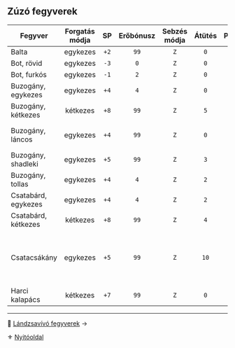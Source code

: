 ## Zúzó fegyverek

<!-- tag: md_table_fegyver_start -->

| Fegyver             | Forgatás módja |  SP  | Erőbónusz | Sebzés módja | Átütés | Pengehossz | KÉ  |  TÉ  |  VÉ  | Sebesség | Kategória | Speciális                                                                        |
| ------------------- |:--------------:|:----:|:---------:|:------------:|:------:|:----------:|:---:|:----:|:----:|:--------:|:---------:| -------------------------------------------------------------------------------- |
| Balta               |    egykezes    | `+2` |   `99`    |     `Z`      |  `0`   |    `0`     | `1` | `6`  | `1`  |   `7`    |   zúzó    |                                                                                  |
| Bot, rövid          |    egykezes    | `-3` |    `0`    |     `Z`      |  `0`   |   `0.5`    | `6` | `9`  | `6`  |   `6`    |   zúzó    |                                                                                  |
| Bot, furkós         |    egykezes    | `-1` |    `2`    |     `Z`      |  `0`   |    `1`     | `4` | `10` | `8`  |   `7`    |   zúzó    |                                                                                  |
| Buzogány, egykezes  |    egykezes    | `+4` |    `4`    |     `Z`      |  `0`   |    `1`     | `4` | `12` | `8`  |   `7`    |   zúzó    |                                                                                  |
| Buzogány, kétkezes  |    kétkezes    | `+8` |   `99`    |     `Z`      |  `5`   |   `1.5`    | `1` | `20` | `8`  |   `9`    |   zúzó    | **Erő** követelmény:`+2`                                                         |
| Buzogány, láncos    |    egykezes    | `+4` |   `99`    |     `Z`      |  `0`   |    `1`     | `3` | `15` | `6`  |   `7`    |   zúzó    | Ellene a Pajzs VÉ fele számít csak!                                              |
| Buzogány, shadleki  |    egykezes    | `+5` |   `99`    |     `Z`      |  `3`   |    `1`     | `5` | `14` | `9`  |   `7`    |   zúzó    |                                                                                  |
| Buzogány, tollas    |    egykezes    | `+4` |    `4`    |     `Z`      |  `2`   |   `0.5`    | `4` | `9`  | `4`  |   `6`    |   zúzó    |                                                                                  |
| Csatabárd, egykezes |    egykezes    | `+4` |    `4`    |     `Z`      |  `2`   |   `0.5`    | `4` | `11` | `7`  |   `7`    |   zúzó    |                                                                                  |
| Csatabárd, kétkezes |    kétkezes    | `+8` |   `99`    |     `Z`      |  `4`   |   `1.5`    | `4` | `18` | `10` |   `9`    |   zúzó    |                                                                                  |
| Csatacsákány        |    egykezes    | `+5` |   `99`    |     `Z`      |  `10`  |    `1`     | `5` | `14` | `5`  |   `8`    |   zúzó    | Nagyon vérzik<br />`50%` az esély, hogy beragad és nem lehet kihúzni harc közben |
| Harci kalapács      |    kétkezes    | `+7` |   `99`    |     `Z`      |  `0`   |   `1.5`    | `1` | `20` | `8`  |   `9`    |   zúzó    | **Erő** követelmény:`+2`                                                         |

<!-- tag: md_table_fegyver_end -->

---

🔗 [Lándzsavívó fegyverek](068_05_landzsavivo_fegyverek.md) →

⚜️ [Nyitóoldal](start.md#6-harcrendszer-%EF%B8%8F)
